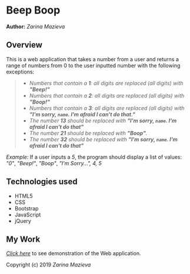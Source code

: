 # Beep Boop

**Author:**
_Zarina Mazieva_


## Overview

This is a web application that takes a number from a user and returns a range of numbers from 0 to the user inputted number with the following exceptions:

> * _Numbers that contain a **1**: all digits are replaced (all digits) with **"Beep!"**_
> * _Numbers that contain a **2**: all digits are replaced (all digits) with **"Boop!"**_
> * _Numbers that contain a **3**: all digits are replaced (all digits) with **"I'm sorry, ```name```. I'm afraid I can't do that."**_
> * _The number **13** should be replaced with **"I'm sorry, ```name```. I'm afraid I can't do that"**_
> * _The number **21** should be replaced with **"Boop"**._
> * _The number **32** should be replaced with **"I'm sorry, ```name```. I'm afraid I can't do that"**_

*Example:* If a user inputs a *5*, the program should display a list of values: *"0"*, *"Beep!"*, *"Boop"*, *"I'm Sorry...", 4, 5*

## Technologies used

* HTML5
* CSS
* Bootstrap
* JavaScript
* jQuery

## My Work

*[Click here](https://zmazieva78.github.io/beep-boop/)* to see demonstration of the Web application.


Copyright (c) 2019  _Zarina Mazieva_
